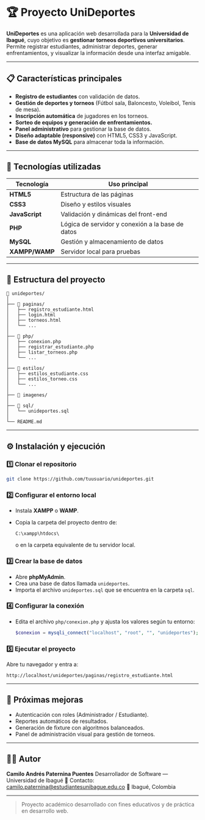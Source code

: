 # 🏆 Proyecto UniDeportes

**UniDeportes** es una aplicación web desarrollada para la **Universidad de Ibagué**, cuyo objetivo es **gestionar torneos deportivos universitarios**.
Permite registrar estudiantes, administrar deportes, generar enfrentamientos, y visualizar la información desde una interfaz amigable.

---

## 📋 Características principales

* **Registro de estudiantes** con validación de datos.
* **Gestión de deportes y torneos** (Fútbol sala, Baloncesto, Voleibol, Tenis de mesa).
* **Inscripción automática** de jugadores en los torneos.
* **Sorteo de equipos y generación de enfrentamientos.**
* **Panel administrativo** para gestionar la base de datos.
* **Diseño adaptable (responsive)** con HTML5, CSS3 y JavaScript.
* **Base de datos MySQL** para almacenar toda la información.

---

## 🧰 Tecnologías utilizadas

| Tecnología     | Uso principal                                    |
| -------------- | ------------------------------------------------ |
| **HTML5**      | Estructura de las páginas                        |
| **CSS3**       | Diseño y estilos visuales                        |
| **JavaScript** | Validación y dinámicas del front-end             |
| **PHP**        | Lógica de servidor y conexión a la base de datos |
| **MySQL**      | Gestión y almacenamiento de datos                |
| **XAMPP/WAMP** | Servidor local para pruebas                      |

---

## 📂 Estructura del proyecto

```
📁 unideportes/
│
├── 📁 paginas/
│   ├── registro_estudiante.html
│   ├── login.html
│   ├── torneos.html
│   └── ...
│
├── 📁 php/
│   ├── conexion.php
│   ├── registrar_estudiante.php
│   ├── listar_torneos.php
│   └── ...
│
├── 📁 estilos/
│   ├── estilos_estudiante.css
│   ├── estilos_torneo.css
│   └── ...
│
├── 📁 imagenes/
│
├── 📁 sql/
│   └── unideportes.sql
│
└── README.md
```

---

## ⚙️ Instalación y ejecución

### 1️⃣ Clonar el repositorio

```bash
git clone https://github.com/tuusuario/unideportes.git
```

### 2️⃣ Configurar el entorno local

* Instala **XAMPP** o **WAMP**.
* Copia la carpeta del proyecto dentro de:

  ```
  C:\xampp\htdocs\
  ```

  o en la carpeta equivalente de tu servidor local.

### 3️⃣ Crear la base de datos

* Abre **phpMyAdmin**.
* Crea una base de datos llamada `unideportes`.
* Importa el archivo `unideportes.sql` que se encuentra en la carpeta `sql`.

### 4️⃣ Configurar la conexión

* Edita el archivo `php/conexion.php` y ajusta los valores según tu entorno:

  ```php
  $conexion = mysqli_connect("localhost", "root", "", "unideportes");
  ```

### 5️⃣ Ejecutar el proyecto

Abre tu navegador y entra a:

```
http://localhost/unideportes/paginas/registro_estudiante.html
```

---

## 🚀 Próximas mejoras

* Autenticación con roles (Administrador / Estudiante).
* Reportes automáticos de resultados.
* Generación de fixture con algoritmos balanceados.
* Panel de administración visual para gestión de torneos.

---

## 👨‍💻 Autor

**Camilo Andrés Paternina Puentes**
Desarrollador de Software — Universidad de Ibagué
📧 Contacto: [camilo.paternina@estudiantesunibague.edu.co](mailto:camilo.paternina@estudiantesunibague.edu.co)
📍 Ibagué, Colombia

---

> Proyecto académico desarrollado con fines educativos y de práctica en desarrollo web.
